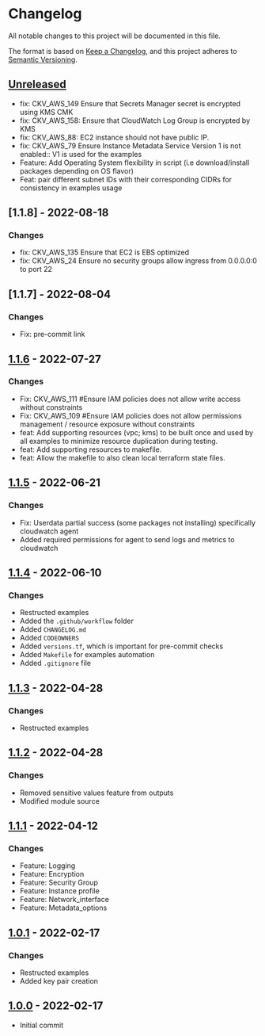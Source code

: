 # Changelog
All notable changes to this project will be documented in this file.

The format is based on [Keep a Changelog](https://keepachangelog.com/en/1.0.0/),
and this project adheres to [Semantic Versioning](https://semver.org/spec/v2.0.0.html).

## [Unreleased]
- fix: CKV_AWS_149 Ensure that Secrets Manager secret is encrypted using KMS CMK
- fix: CKV_AWS_158: Ensure that CloudWatch Log Group is encrypted by KMS
- fix: CKV_AWS_88: EC2 instance should not have public IP.
- fix: CKV_AWS_79  Ensure Instance Metadata Service Version 1 is not enabled:: V1 is used for the examples
- Feature: Add Operating System flexibility in script (i.e download/install packages depending on OS flavor)
- Feat: pair different subnet IDs with their corresponding CIDRs for consistency in examples usage

## [1.1.8] - 2022-08-18
### Changes
- fix: CKV_AWS_135 Ensure that EC2 is EBS optimized
- fix: CKV_AWS_24 Ensure no security groups allow ingress from 0.0.0.0:0 to port 22

## [1.1.7] - 2022-08-04
### Changes
- Fix: pre-commit link

## [1.1.6] - 2022-07-27
### Changes
- Fix: CKV_AWS_111 #Ensure IAM policies does not allow write access without constraints
- Fix: CKV_AWS_109 #Ensure IAM policies does not allow permissions management / resource exposure without constraints
- feat: Add supporting resources (vpc; kms) to be built once and used by all examples to minimize resource duplication during testing.
- feat: Add supporting resources to makefile.
- feat: Allow the makefile to also clean local terraform state files.

## [1.1.5] - 2022-06-21
### Changes
- Fix: Userdata partial success (some packages not installing) specifically cloudwatch agent
- Added required permissions for agent to send logs and metrics to cloudwatch

## [1.1.4] - 2022-06-10
### Changes
- Restructed examples
- Added the `.github/workflow` folder
- Added `CHANGELOG.md`
- Added `CODEOWNERS`
- Added `versions.tf`, which is important for pre-commit checks
- Added `Makefile` for examples automation
- Added `.gitignore` file

## [1.1.3] - 2022-04-28
### Changes
- Restructed examples

## [1.1.2] - 2022-04-28
### Changes
- Removed sensitive values feature from outputs
- Modified module source

## [1.1.1] - 2022-04-12
### Changes
- Feature: Logging
- Feature: Encryption
- Feature: Security Group
- Feature: Instance profile
- Feature: Network_interface
- Feature: Metadata_options

## [1.0.1] - 2022-02-17
### Changes
- Restructed examples
- Added key pair creation

## [1.0.0] - 2022-02-17
- Initial commit

[Unreleased]: https://github.com/boldlink/terraform-aws-ec2/compare/1.1.6...HEAD
[1.1.6]: https://github.com/boldlink/terraform-aws-ec2/releases/tag/1.1.6
[1.1.5]: https://github.com/boldlink/terraform-aws-ec2/releases/tag/1.1.5
[1.1.4]: https://github.com/boldlink/terraform-aws-ec2/releases/tag/1.1.4
[1.1.3]: https://github.com/boldlink/terraform-aws-ec2/releases/tag/1.1.3
[1.1.2]: https://github.com/boldlink/terraform-aws-ec2/releases/tag/1.1.2
[1.1.1]: https://github.com/boldlink/terraform-aws-ec2/releases/tag/1.1.1
[1.0.1]: https://github.com/boldlink/terraform-aws-ec2/releases/tag/1.0.1
[1.0.0]: https://github.com/boldlink/terraform-aws-ec2/releases/tag/1.0.0
